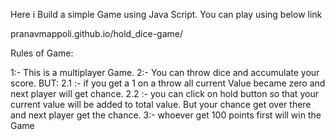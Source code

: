 Here i Build a simple Game using Java Script. You can play using below link

pranavmappoli.github.io/hold_dice-game/

Rules of Game:

1:- This is a multiplayer Game.
2:- You can throw dice and accumulate your score.
   BUT:
      2.1 :- if you get a 1 on a throw all current Value became zero and next player will get chance.
      2.2 :- you can click on hold button so that your current value will be added to total value. But your chance get over there and next player get the chance.
3:- whoever get 100 points first will win the Game

